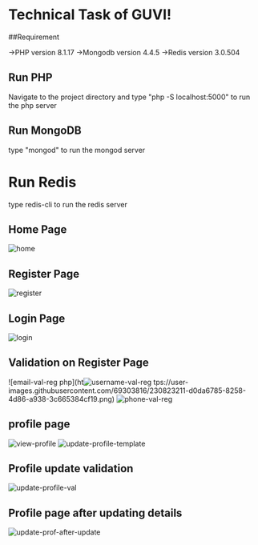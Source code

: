 # Technical Task of GUVI!


##Requirement

->PHP version 8.1.17
->Mongodb version 4.4.5
->Redis version 3.0.504

## Run PHP

Navigate to the project directory and type "php -S localhost:5000" to run the php server

## Run MongoDB

type "mongod" to run the mongod server

# Run Redis

type redis-cli to run the redis server


## Home Page

![home](https://user-images.githubusercontent.com/69303816/230822162-38ace263-3b94-4435-b871-65aecd170aeb.png)


## Register Page

![register](https://user-images.githubusercontent.com/69303816/230822183-ccfba10e-96d7-47f6-ab0f-70c40594274e.png)

## Login Page

![login](https://user-images.githubusercontent.com/69303816/230822228-e2003b49-5f23-4266-a53c-ac320f5801d2.png)

## Validation on Register Page

![email-val-reg php](ht![username-val-reg](https://user-images.githubusercontent.com/69303816/230823218-5b786280-2b47-43bc-afd1-5179b0caa56e.png)
tps://user-images.githubusercontent.com/69303816/230823211-d0da6785-8258-4d86-a938-3c665384cf19.png)
![phone-val-reg](https://user-images.githubusercontent.com/69303816/230823243-73392356-f709-4a20-9216-0bec6e5df678.png)


## profile page

![view-profile](https://user-images.githubusercontent.com/69303816/230823282-f2fecf1a-3504-4285-a562-022954824f87.png)
![update-profile-template](https://user-images.githubusercontent.com/69303816/230823300-d9121720-98bb-4ac5-aa5a-7ea01ff295ae.png)

## Profile update validation

![update-profile-val](https://user-images.githubusercontent.com/69303816/230823364-7dc33d2d-e95c-489b-8d85-7dc5cd9b8a3b.png)


## Profile page after updating details

![update-prof-after-update](https://user-images.githubusercontent.com/69303816/230823417-202f4790-e5c1-4e79-991f-ce7441c45c66.png)




